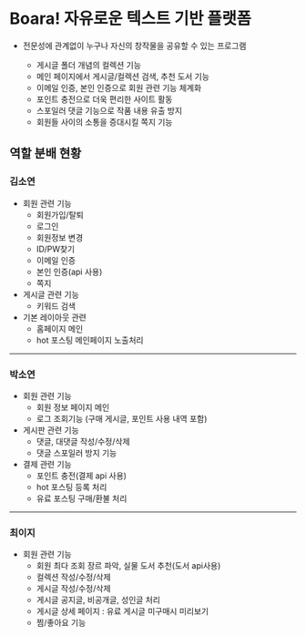 # Boara! 자유로운 텍스트 기반 플랫폼
- 전문성에 관계없이 누구나 자신의 창작물을 공유할 수 있는 프로그램

  - 게시글 폴더 개념의 컬렉션 기능
  - 메인 페이지에서 게시글/컬렉션 검색, 추천 도서 기능
  - 이메일 인증, 본인 인증으로 회원 관련 기능 체계화
  - 포인트 충전으로 더욱 편리한 사이트 활동
  - 스포일러 댓글 기능으로 작품 내용 유출 방지
  - 회원들 사이의 소통을 증대시킬 쪽지 기능

## 역할 분배 현황
### 김소연
- 회원 관련 기능
  - 회원가입/탈퇴
  - 로그인
  - 회원정보 변경
  - ID/PW찾기
  - 이메일 인증
  - 본인 인증(api 사용)
  - 쪽지
- 게시글 관련 기능
  - 키워드 검색
- 기본 레이아웃 관련
  - 홈페이지 메인
  - hot 포스팅 메인페이지 노출처리
-------------------------------------
### 박소연
- 회원 관련 기능
  - 회원 정보 페이지 메인
  - 로그 조회기능 (구매 게시글, 포인트 사용 내역 포함)
- 게시판 관련 기능
  - 댓글, 대댓글 작성/수정/삭제
  - 댓글 스포일러 방지 기능
- 결제 관련 기능
  - 포인트 충전(결제 api 사용)
  - hot 포스팅 등록 처리
  - 유료 포스팅 구매/환불 처리
-------------
### 최이지
- 회원 관련 기능
  - 회원 최다 조회 장르 파악, 실물 도서 추천(도서 api사용)
  - 컬렉션 작성/수정/삭제
  - 게시글 작성/수정/삭제
  - 게시글 공지글, 비공개글, 성인글 처리
  - 게시글 상세 페이지 : 유료 게시글 미구매시 미리보기
  - 찜/좋아요 기능
